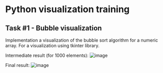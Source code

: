 # Python visualization training

## Task #1 - Bubble visualization
Implementation a visualization of the bubble sort algorithm for a numeric array.
For a visualization using tkinter library.

Intermediate result (for 1000 elements):
![image](https://user-images.githubusercontent.com/36714810/163472508-4ae63e8f-77a6-4677-ba52-ffc7d0493b1d.png)

Final result:
![image](https://user-images.githubusercontent.com/36714810/163472909-703cd019-ae27-4261-b2fd-4c7b8523c731.png)
